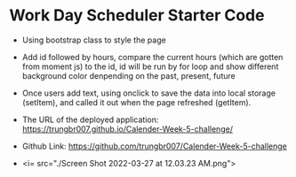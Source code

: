 # Work Day Scheduler Starter Code
* Using bootstrap class to style the page
* Add id followed by hours,  compare the current hours (which are gotten from moment js) to the id, id will be run by for loop and show different background color denpending on the past, present, future
* Once users add text, using onclick to save the data into local storage (setItem), and called it out when the page refreshed (getItem).



* The URL of the deployed application: https://trungbr007.github.io/Calender-Week-5-challenge/
* Github Link: https://github.com/trungbr007/Calender-Week-5-challenge
* <i= src="./Screen Shot 2022-03-27 at 12.03.23 AM.png">
